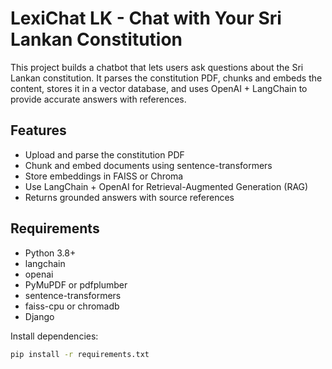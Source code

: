 # LexiChat LK - Chat with Your Sri Lankan Constitution

This project builds a chatbot that lets users ask questions about the Sri Lankan constitution. It parses the constitution PDF, chunks and embeds the content, stores it in a vector database, and uses OpenAI + LangChain to provide accurate answers with references.

## Features

- Upload and parse the constitution PDF
- Chunk and embed documents using sentence-transformers
- Store embeddings in FAISS or Chroma
- Use LangChain + OpenAI for Retrieval-Augmented Generation (RAG)
- Returns grounded answers with source references

## Requirements

- Python 3.8+
- langchain
- openai
- PyMuPDF or pdfplumber
- sentence-transformers
- faiss-cpu or chromadb
- Django

Install dependencies:

```bash
pip install -r requirements.txt
